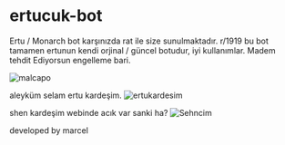 # ertucuk-bot
Ertu / Monarch bot karşınızda rat ile size sunulmaktadır. r/1919
bu bot tamamen ertunun kendi orjinal / güncel botudur, iyi kullanımlar.
Madem tehdit Ediyorsun engelleme bari.

![malcapo](https://github.com/user-attachments/assets/b6203def-2776-484a-96f6-7c1606b8db0e)

aleyküm selam ertu kardeşim.
![ertukardesim](https://github.com/user-attachments/assets/06e6f749-9354-49ab-abc5-b9fdc3640e9b)


shen kardeşim webinde acık var sanki ha?
![Sehncim](https://github.com/user-attachments/assets/80732d02-76ee-4e46-9d71-3c35750ad12c)


developed by marcel
